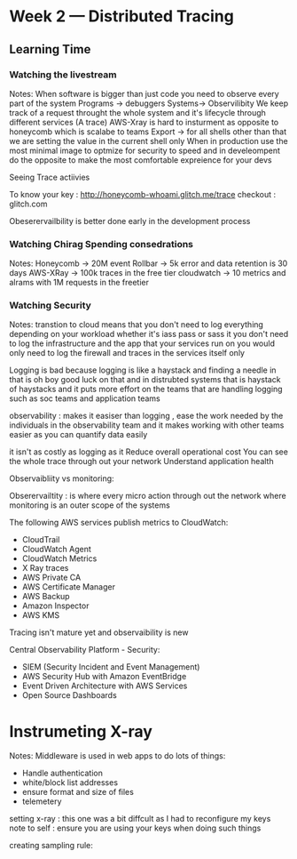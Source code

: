 # Week 2 — Distributed Tracing

## Learning Time 
### Watching the livestream 
 Notes:
 When software is bigger than just code you need to observe every part of the system
 Programs -> debuggers Systems-> Observilibity
 We keep track of a request throught the whole system and it's lifecycle through different services (A trace)
 AWS-Xray is hard to insturment as opposite to honeycomb which is scalabe to teams
Export -> for all shells other than that we are setting the value in the current shell only
When in production use the most minimal image to optmize for security to speed and in develeompent do the opposite to make the most comfortable expreience for your devs

Seeing Trace actiivies
[](assets/week2/seeing_honeycomb_trace.png)

To know your key : http://honeycomb-whoami.glitch.me/trace
checkout : glitch.com

Obeserervailbility is better done early in the development process


### Watching Chirag Spending consedrations

Notes:
Honeycomb -> 20M event
Rollbar -> 5k error and data retention is 30 days
AWS-XRay -> 100k traces in the free tier
cloudwatch -> 10 metrics and alrams with 1M requests in the freetier 


### Watching Security 

Notes:
transtion to cloud means that you don't need to log everything
depending on your workload whether it's iass pass or sass it you don't need to log the infrastructure and the app that your services run on you would only need to log the firewall and traces in the services itself only

Logging is bad because logging is like a haystack and finding a needle in that is oh boy good luck on that and in distrubted systems that is haystack of haystacks and it puts more effort on the teams that are handling logging such as soc teams and application teams 

observability : makes it easiser than logging , ease the work needed by the individuals in the observability team and it makes working with other teams easier as you can quantify data easily

it isn't as costly as logging  as it Reduce overall operational cost
You can see the whole trace through out your network
Understand application health


Observaibliity vs monitoring:
[](assets/week2/monitor_vs_observer.png)

Obserervailtity : is where every micro action through out the network
where monitoring is an outer scope of the systems

The following AWS services publish metrics to CloudWatch:
* CloudTrail
* CloudWatch Agent
* CloudWatch Metrics
* X Ray traces
* AWS Private CA
* AWS Certificate Manager
* AWS Backup
* Amazon Inspector
* AWS KMS

Tracing isn't mature yet and observaibility is new

Central Observability Platform - Security: 

* SIEM (Security Incident and Event Management)
* AWS Security Hub with Amazon EventBridge
* Event Driven Architecture with AWS Services
* Open Source Dashboards

# Instrumeting X-ray
Notes:
Middleware is used in web apps  to do lots of things: 
* Handle authentication
* white/block list addresses 
* ensure format and size of files
* telemetery

setting x-ray : 
[   ](assets/week2/x-ray-setup.png)
this one was a bit diffcult as I had to reconfigure my keys
note to self : ensure you are using your keys when doing such things

creating sampling rule:
[](assets/week2/sampling_rule.png)